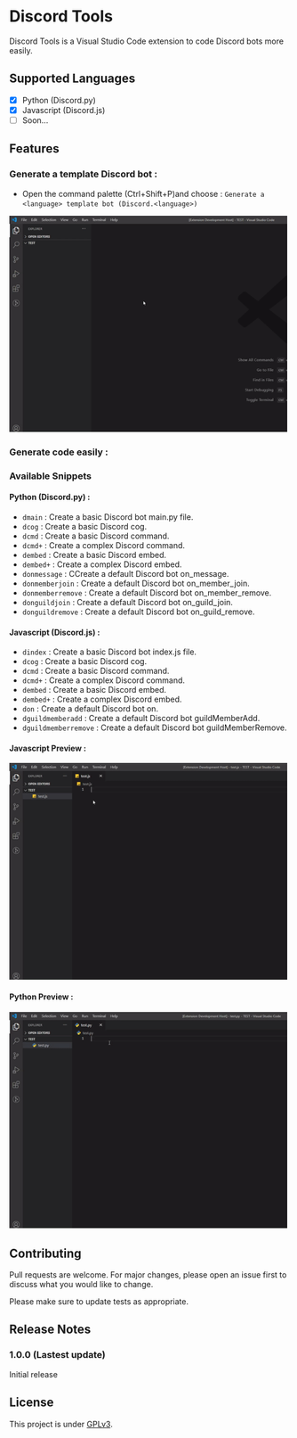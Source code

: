 # Discord Tools

Discord Tools is a Visual Studio Code extension to code Discord bots more easily.


## Supported Languages

- [x] Python (Discord.py)
- [x] Javascript (Discord.js)
- [ ] Soon...

## Features

### Generate a template Discord bot : 
- Open the command palette (Ctrl+Shift+P)and choose : `Generate a <language> template bot (Discord.<language>)`

<img src="images/video1.gif" width="500"/>

### Generate code easily :

### Available Snippets

#### Python (Discord.py) :

- `dmain` : Create a basic Discord bot main.py file.
- `dcog` : Create a basic Discord cog.
- `dcmd` : Create a basic Discord command.
- `dcmd+` : Create a complex Discord command.
- `dembed` : Create a basic Discord embed.
- `dembed+` : Create a complex Discord embed.
- `donmessage` : CCreate a default Discord bot on_message.
- `donmemberjoin` : Create a default Discord bot on_member_join.
- `donmemberremove` : Create a default Discord bot on_member_remove.
- `donguildjoin` : Create a default Discord bot on_guild_join.
- `donguildremove` : Create a default Discord bot on_guild_remove.

#### Javascript (Discord.js) :

- `dindex` : Create a basic Discord bot index.js file.
- `dcog` : Create a basic Discord cog.
- `dcmd` : Create a basic Discord command.
- `dcmd+` : Create a complex Discord command.
- `dembed` : Create a basic Discord embed.
- `dembed+` : Create a complex Discord embed.
- `don` : Create a default Discord bot on.
- `dguildmemberadd` : Create a default Discord bot guildMemberAdd.
- `dguildmemberremove` : Create a default Discord bot guildMemberRemove.

#### Javascript Preview :
<img src="images/video2.gif" width="500"/>

#### Python Preview :
<img src="images/video3.gif" width="500"/>

## Contributing

Pull requests are welcome. For major changes, please open an issue first to discuss what you would like to change.

Please make sure to update tests as appropriate.


## Release Notes

### 1.0.0 (Lastest update)

Initial release


## License

This project is under [GPLv3](https://github.com/Darkempire78/Raid-Protect-Discord-Bot/blob/master/LICENSE).
